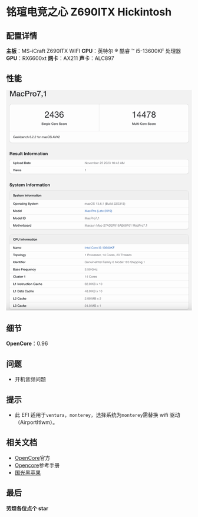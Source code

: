 # 铭瑄电竞之心 Z690ITX Hickintosh

## 配置详情

**主板**：MS-iCraft Z690ITX WIFI
**CPU**：英特尔 ® 酷睿 ™ i5-13600KF 处理器
**GPU**：RX6600xt
**网卡**：AX211
**声卡**：ALC897

## 性能

![GeekBench6](SceenShot/GeekBench6.png "Magic Gardens")

## 细节

**OpenCore**：0.96

## 问题

- 开机音频问题

## 提示

- 此 EFI 适用于`ventura`，`monterey`，选择系统为`monterey`需替换 wifi 驱动（AirportItlwm）。

## 相关文档

- [OpenCore](https://dortania.github.io/OpenCore-Install-Guide/)官方
- [Opencore](https://oc.skk.moe/)参考手册
- [国光黑苹果](https://apple.sqlsec.com/)

## 最后

**劳烦各位点个 star**
